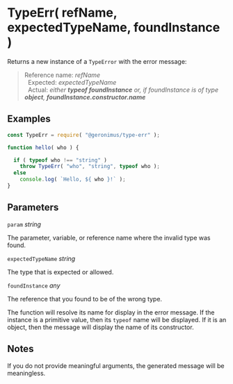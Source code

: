 # TypeErr( refName, expectedTypeName, foundInstance )

Returns a new instance of a `TypeError` with the error message:

> Reference name: *refName*
> <br/>&nbsp;&nbsp;Expected: *expectedTypeName*
> <br/>&nbsp;&nbsp;Actual: *either ***typeof foundInstance*** or, if foundInstance is of type ***object***, ***foundInstance.constructor.name****

## Examples

```javascript
const TypeErr = require( "@geronimus/type-err" );

function hello( who ) {

  if ( typeof who !== "string" )
    throw TypeErr( "who", "string", typeof who );
  else
    console.log( `Hello, ${ who }!` );
}
```

## Parameters

`param` *string*

The parameter, variable, or reference name where the invalid type was found.

`expectedTypeName` *string*

The type that is expected or allowed.

`foundInstance` *any*

The reference that you found to be of the wrong type.

The function will resolve its name for display in the error message. If the instance is a primitive value, then its `typeof` name will be displayed. If it is an object, then the message will display the name of its constructor.

## Notes

If you do not provide meaningful arguments, the generated message will be meaningless.

